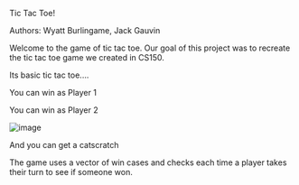 Tic Tac Toe!

Authors: Wyatt Burlingame, Jack Gauvin

Welcome to the game of tic tac toe. Our goal of this project was to recreate the tic tac toe game we created in CS150. 

Its basic tic tac toe....

You can win as Player 1

You can win as Player 2

![image](https://user-images.githubusercontent.com/82528319/236279653-a2f6b970-5bb5-4dd6-82bf-1265223a6746.png)


And you can get a catscratch

The game uses a vector of win cases and checks each time a player takes their turn to see if someone won. 





